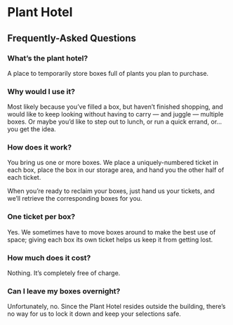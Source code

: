# Plant Hotel

## Frequently-Asked Questions

### What’s the plant hotel?

A place to temporarily store boxes full of plants you plan to purchase.

### Why would I use it?

Most likely because you’ve filled a box, but haven’t finished shopping, and would like to keep looking without having to carry — and juggle — multiple boxes. Or maybe you’d like to step out to lunch, or run a quick errand, or… you get the idea.

### How does it work?

You bring us one or more boxes. We place a uniquely-numbered ticket in each box, place the box in our storage area, and hand you the other half of each ticket.

When you’re ready to reclaim your boxes, just hand us your tickets, and we’ll retrieve the corresponding boxes for you.

### One ticket per box?

Yes. We sometimes have to move boxes around to make the best use of space; giving each box its own ticket helps us keep it from getting lost.

### How much does it cost?

Nothing. It’s completely free of charge.

### Can I leave my boxes overnight?

Unfortunately, no. Since the Plant Hotel resides outside the building, there’s no way for us to lock it down and keep your selections safe.
